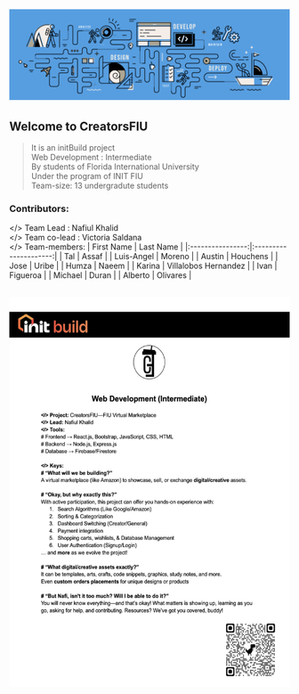 ![Made with Love](cover.png) 
---
## Welcome to CreatorsFIU 
> It is an initBuild project<br>
> Web Development : Intermediate<br>
> By students of Florida International University<br>
> Under the program of INIT FIU<br>
> Team-size: 13 undergradute students<br>

### Contributors:
</> Team Lead : Nafiul Khalid<br>
</> Team co-lead : Victoria Saldana<br>
</> Team-members:
|    First Name    |       Last Name       |
|:----------------:|:---------------------:|
|       Tal        |         Assaf         |
|   Luis-Angel     |        Moreno         |
|      Austin      |       Houchens        |
|       Jose       |         Uribe         |
|      Humza       |         Naeem         |
|      Karina      | Villalobos Hernandez  |
|       Ivan       |       Figueroa        |
|     Michael      |         Duran         |
|     Alberto      |         Olivares      |

<br>
<img src="initFIU-2025.PNG" width="550" height="700" alt="Thank you!">
